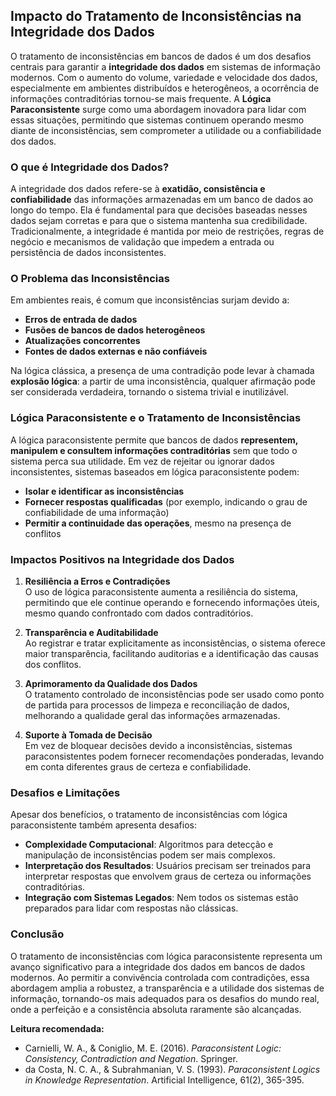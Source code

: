 
## Impacto do Tratamento de Inconsistências na Integridade dos Dados

O tratamento de inconsistências em bancos de dados é um dos desafios centrais para garantir a **integridade dos dados** em sistemas de informação modernos. Com o aumento do volume, variedade e velocidade dos dados, especialmente em ambientes distribuídos e heterogêneos, a ocorrência de informações contraditórias tornou-se mais frequente. A **Lógica Paraconsistente** surge como uma abordagem inovadora para lidar com essas situações, permitindo que sistemas continuem operando mesmo diante de inconsistências, sem comprometer a utilidade ou a confiabilidade dos dados.

### O que é Integridade dos Dados?

A integridade dos dados refere-se à **exatidão, consistência e confiabilidade** das informações armazenadas em um banco de dados ao longo do tempo. Ela é fundamental para que decisões baseadas nesses dados sejam corretas e para que o sistema mantenha sua credibilidade. Tradicionalmente, a integridade é mantida por meio de restrições, regras de negócio e mecanismos de validação que impedem a entrada ou persistência de dados inconsistentes.

### O Problema das Inconsistências

Em ambientes reais, é comum que inconsistências surjam devido a:

- **Erros de entrada de dados**
- **Fusões de bancos de dados heterogêneos**
- **Atualizações concorrentes**
- **Fontes de dados externas e não confiáveis**

Na lógica clássica, a presença de uma contradição pode levar à chamada **explosão lógica**: a partir de uma inconsistência, qualquer afirmação pode ser considerada verdadeira, tornando o sistema trivial e inutilizável.

### Lógica Paraconsistente e o Tratamento de Inconsistências

A lógica paraconsistente permite que bancos de dados **representem, manipulem e consultem informações contraditórias** sem que todo o sistema perca sua utilidade. Em vez de rejeitar ou ignorar dados inconsistentes, sistemas baseados em lógica paraconsistente podem:

- **Isolar e identificar as inconsistências**
- **Fornecer respostas qualificadas** (por exemplo, indicando o grau de confiabilidade de uma informação)
- **Permitir a continuidade das operações**, mesmo na presença de conflitos

### Impactos Positivos na Integridade dos Dados

1. **Resiliência a Erros e Contradições**  
   O uso de lógica paraconsistente aumenta a resiliência do sistema, permitindo que ele continue operando e fornecendo informações úteis, mesmo quando confrontado com dados contraditórios.

2. **Transparência e Auditabilidade**  
   Ao registrar e tratar explicitamente as inconsistências, o sistema oferece maior transparência, facilitando auditorias e a identificação das causas dos conflitos.

3. **Aprimoramento da Qualidade dos Dados**  
   O tratamento controlado de inconsistências pode ser usado como ponto de partida para processos de limpeza e reconciliação de dados, melhorando a qualidade geral das informações armazenadas.

4. **Suporte à Tomada de Decisão**  
   Em vez de bloquear decisões devido a inconsistências, sistemas paraconsistentes podem fornecer recomendações ponderadas, levando em conta diferentes graus de certeza e confiabilidade.

### Desafios e Limitações

Apesar dos benefícios, o tratamento de inconsistências com lógica paraconsistente também apresenta desafios:

- **Complexidade Computacional**: Algoritmos para detecção e manipulação de inconsistências podem ser mais complexos.
- **Interpretação dos Resultados**: Usuários precisam ser treinados para interpretar respostas que envolvem graus de certeza ou informações contraditórias.
- **Integração com Sistemas Legados**: Nem todos os sistemas estão preparados para lidar com respostas não clássicas.

### Conclusão

O tratamento de inconsistências com lógica paraconsistente representa um avanço significativo para a integridade dos dados em bancos de dados modernos. Ao permitir a convivência controlada com contradições, essa abordagem amplia a robustez, a transparência e a utilidade dos sistemas de informação, tornando-os mais adequados para os desafios do mundo real, onde a perfeição e a consistência absoluta raramente são alcançadas.

**Leitura recomendada:**  
- Carnielli, W. A., & Coniglio, M. E. (2016). *Paraconsistent Logic: Consistency, Contradiction and Negation*. Springer.
- da Costa, N. C. A., & Subrahmanian, V. S. (1993). *Paraconsistent Logics in Knowledge Representation*. Artificial Intelligence, 61(2), 365-395.
```
